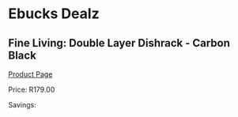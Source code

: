 
# Ebucks Dealz
## Fine Living: Double Layer Dishrack - Carbon Black
[Product Page](https://www.ebucks.com/web/shop/productSelected.do?prodId=1164507511&catId=714962196)

Price: R179.00

Savings: 


	